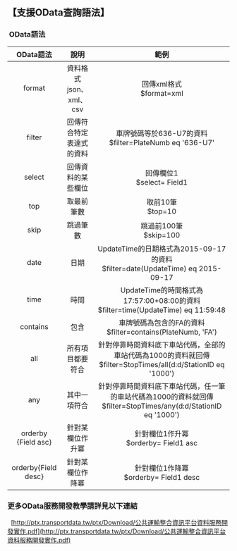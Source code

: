 ## 【支援OData查詢語法】



###  OData語法

| OData語法 |  說明  | 範例  |
| :--: | :--------: | :--------: |
| format | 資料格式json、xml、csv | 回傳xml格式<br>$format=xml</br> |
| filter | 回傳符合特定表達式的資料 | 車牌號碼等於636-U7的資料<br>$filter=PlateNumb eq '636-U7'</br> |
| select | 回傳資料的某些欄位 | 回傳欄位1<br>$select= Field1</br >|
| top | 取最前筆數 | 取前10筆 <br>$top=10</br> |
| skip | 跳過筆數 | 跳過前100筆 <br>$skip=100</br> |
| date | 日期 | UpdateTime的日期格式為2015-09-17的資料<br>$filter=date(UpdateTime) eq  2015-09-17</br>  |
| time | 時間 | UpdateTime的時間格式為17:57:00+08:00的資料<br>$filter=time(UpdateTime) eq 11:59:48</br> |
| contains | 包含 | 車牌號碼為包含的FA的資料<br>$filter=contains(PlateNumb, 'FA')</br> |
| all | 所有項目都要符合|針對停靠時間資料底下車站代碼，全部的車站代碼為1000的資料就回傳 <br> $filter=StopTimes/all(d:d/StationID eq '1000')</br> |
| any | 其中一項符合 | 針對停靠時間資料底下車站代碼，任一筆的車站代碼為1000的資料就回傳 <br>$filter=StopTimes/any(d:d/StationID eq  '1000')</br> |
| orderby {Field asc} | 針對某欄位作升冪 | 針對欄位1作升冪<br>$orderby= Field1 asc</br> |
| orderby{Field desc} | 針對某欄位作降冪 | 針對欄位1作降冪<br>$orderby= Field1 desc</br>|






###  更多OData服務開發教學請詳見以下連結
   [http://ptx.transportdata.tw/ptx/Download/公共運輸整合資訊平台資料服務開發實作.pdf](http://ptx.transportdata.tw/ptx/Download/公共運輸整合資訊平台資料服務開發實作.pdf)
